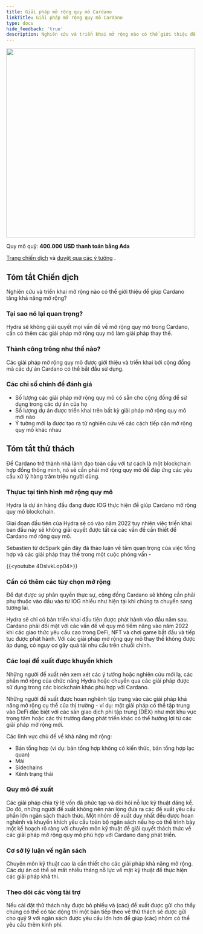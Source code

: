 ```yaml
---
title: Giải pháp mở rộng quy mô Cardano
linkTitle: Giải pháp mở rộng quy mô Cardano
type: docs
hide_feedback: 'true'
description: Nghiên cứu và triển khai mở rộng nào có thể giới thiệu để giúp Cardano tăng khả năng mở rộng?
---
```


<img src="https://cardano.ideascale.com/community-library/accounts/93/936143/Public/05-Cardano-scaling-solutions-7a0e11.png" style="width:500px;height500px">

Quy mô quỹ: **400.000 USD thanh toán bằng Ada**

[Trang chiến dịch](https://cardano.ideascale.com/c/idea/383094) và [duyệt qua các ý tưởng](https://cardano.ideascale.com/c/campaigns/26437/stage/all/ideas/unspecified) .

## Tóm tắt Chiến dịch

Nghiên cứu và triển khai mở rộng nào có thể giới thiệu để giúp Cardano tăng khả năng mở rộng?

### Tại sao nó lại quan trọng?

Hydra sẽ không giải quyết mọi vấn đề về mở rộng quy mô trong Cardano, cần có thêm các giải pháp mở rộng quy mô làm giải pháp thay thế.

### Thành công trông như thế nào?

Các giải pháp mở rộng quy mô được giới thiệu và triển khai bởi cộng đồng mà các dự án Cardano có thể bắt đầu sử dụng.

### Các chỉ số chính để đánh giá

- Số lượng các giải pháp mở rộng quy mô có sẵn cho cộng đồng để sử dụng trong các dự án của họ
- Số lượng dự án được triển khai trên bất kỳ giải pháp mở rộng quy mô mới nào
- Ý tưởng mới lạ được tạo ra từ nghiên cứu về các cách tiếp cận mở rộng quy mô khác nhau

## Tóm tắt thử thách

Để Cardano trở thành nhà lãnh đạo toàn cầu với tư cách là một blockchain hợp đồng thông minh, nó sẽ cần phải mở rộng quy mô để đáp ứng các yêu cầu xử lý hàng trăm triệu người dùng.

### Thựuc tại tình hình mở rộng quy mô

Hydra là dự án hàng đầu đang được IOG thực hiện để giúp Cardano mở rộng quy mô blockchain.

Giai đoạn đầu tiên của Hydra sẽ có vào năm 2022 tuy nhiên việc triển khai ban đầu này sẽ không giải quyết được tất cả các vấn đề cần thiết để Cardano mở rộng quy mô.

Sebastien từ dcSpark gần đây đã thảo luận về tầm quan trọng của việc tổng hợp và các giải pháp thay thế trong một cuộc phỏng vấn -

{{&lt;youtube 4DslvkLop04&gt;}}

### Cần có thêm các tùy chọn mở rộng

Để đạt được sự phân quyền thực sự, cộng đồng Cardano sẽ không cần phải phụ thuộc vào đầu vào từ IOG nhiều như hiện tại khi chúng ta chuyển sang tương lai.

Hydra sẽ chỉ có bản triển khai đầu tiên được phát hành vào đầu năm sau. Cardano phải đối mặt với các vấn đề về quy mô tiềm năng vào năm 2022 khi các giao thức yêu cầu cao trong DeFi, NFT và chơi game bắt đầu và tiếp tục được phát hành. Với các giải pháp mở rộng quy mô thay thế không được áp dụng, có nguy cơ gây quá tải nhu cầu trên chuỗi chính.

### Các loại đề xuất được khuyến khích

Những người đề xuất nên xem xét các ý tưởng hoặc nghiên cứu mới lạ, các phần mở rộng của chức năng Hydra hoặc chuyển qua các giải pháp được sử dụng trong các blockchain khác phù hợp với Cardano.

Những người đề xuất được hoan nghênh tập trung vào các giải pháp khả năng mở rộng cụ thể của thị trường - ví dụ: một giải pháp có thể tập trung vào DeFi đặc biệt với các sàn giao dịch phi tập trung (DEX) như một khu vực trọng tâm hoặc các thị trường đang phát triển khác có thể hưởng lợi từ các giải pháp mở rộng mới.

Các lĩnh vực chủ đề về khả năng mở rộng:

- Bản tổng hợp (ví dụ: bản tổng hợp không có kiến thức, bản tổng hợp lạc quan)
- Mài
- Sidechains
- Kênh trạng thái

### Quy mô đề xuất

Các giải pháp chia tỷ lệ vốn đã phức tạp và đòi hỏi nỗ lực kỹ thuật đáng kể. Do đó, những người đề xuất không nên nản lòng đưa ra các đề xuất yêu cầu phần lớn ngân sách thách thức. Một nhóm đề xuất duy nhất đều được hoan nghênh và khuyến khích yêu cầu toàn bộ ngân sách nếu họ có thể trình bày một kế hoạch rõ ràng với chuyên môn kỹ thuật để giải quyết thách thức về các giải pháp mở rộng quy mô phù hợp với Cardano đang phát triển.

### Cơ sở lý luận về ngân sách

Chuyên môn kỹ thuật cao là cần thiết cho các giải pháp khả năng mở rộng. Các dự án có thể sẽ mất nhiều tháng nỗ lực về mặt kỹ thuật để thực hiện các giải pháp khả thi.

### Theo dõi các vòng tài trợ

Nếu cài đặt thử thách này được bỏ phiếu và (các) đề xuất được gửi cho thấy chúng có thể có tác động thì một bản tiếp theo về thử thách sẽ được gửi cho quỹ 9 với ngân sách được yêu cầu lớn hơn để giúp (các) nhóm có thể yêu cầu thêm kinh phí.
